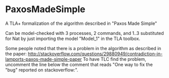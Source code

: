 # PaxosMadeSimple
A TLA+ formalization of the algorithm described in "Paxos Made Simple"

Can be model-checked with 3 processes, 2 commands, and 1..3 substituted for Nat by just importing the model "Model_1" in the TLA toolbox.

Some people noted that there is a problem in the algorithm as described in the paper:
http://stackoverflow.com/questions/29880949/contradiction-in-lamports-paxos-made-simple-paper
To have TLC find the problem, uncomment the line below the comment that reads "One way to fix the "bug" reported on stackoverflow:".
